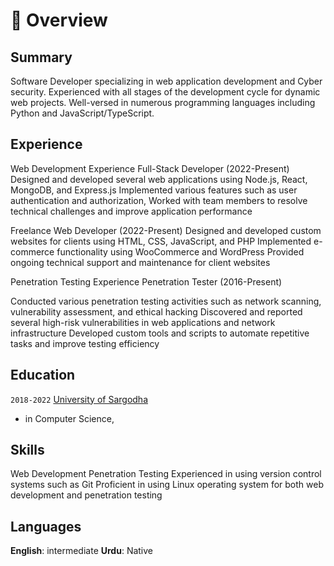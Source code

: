 # 📖 Overview

## Summary

Software Developer specializing in web application development and Cyber security. Experienced with all stages of the development cycle for dynamic web projects. Well-versed in numerous programming languages including Python and JavaScript/TypeScript.


## Experience

Web Development Experience
Full-Stack Developer (2022-Present)
Designed and developed several web applications using Node.js, React, MongoDB, and Express.js
Implemented various features such as user authentication and authorization,
Worked with team members to resolve technical challenges and 
improve application performance
    
Freelance Web Developer (2022-Present)
Designed and developed custom websites for clients using HTML, CSS, JavaScript, and PHP
Implemented e-commerce functionality using WooCommerce and WordPress
Provided ongoing technical support and maintenance for client websites

Penetration Testing Experience
Penetration Tester (2016-Present)

Conducted various penetration testing activities such as network scanning, vulnerability assessment, and ethical hacking
Discovered and reported several high-risk vulnerabilities in web applications and network infrastructure
Developed custom tools and scripts to automate repetitive tasks and improve testing efficiency

## Education

`2018-2022` [University of Sargodha](https://su.edu.pk/)
- in Computer Science,

## Skills

Web Development
Penetration Testing
Experienced in using version control systems such as Git
Proficient in using Linux operating system for both web development and penetration testing

## Languages
**English**: intermediate
**Urdu**: Native